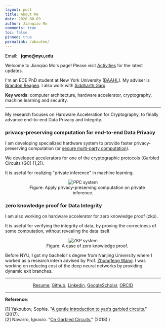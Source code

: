 ```yaml
---
layout: post
title: About Me
date: 2020-08-09
author: Jianqiao Mo
comments: true
toc: false
pinned: true
permalink: /aboutme/
---
```

Email: &nbsp; **jqmo@nyu,edu**

Welcome to Jianqiao Mo's page! Please visit [Activities](https://jqmo.top/activities/) for the latest updates.

I'm an ECE PhD student at New York University ([BAAHL](https://wp.nyu.edu/baahl/)).
My adviser is [Brandon Reagen](https://engineering.nyu.edu/faculty/brandon-reagen). 
I also work with [Siddharth Garg](https://engineering.nyu.edu/faculty/siddharth-garg).

**Key words**: computer architecture, hardware accelerator, cryptography, machine learning and security. 

***

My research focuses on Hardware Acceleration for Cryptography, to finally advance end-to-end Data Privacy and Integrity.

### privacy-preserving computation for end-to-end Data Privacy

I am developing specialized hardware system to provide faster privacy-preserving computation 
(or [secure multi-party computation](https://en.wikipedia.org/wiki/Secure_multi-party_computation)).

We developed accelerators for one of the cryptographic protocols (Garbled Circuits (GC) [1,2]).

It is useful for realizing "private inference" in machine learning.

<div align="center">
<figure>
  <img src="https://raw.githubusercontent.com/jianqiaomo/mywebpage/master/images/ComputingFrontiersPPC-system_backup.jpg" alt="PPC system"/>
  <figcaption> &nbsp;&nbsp;&nbsp;&nbsp;&nbsp;&nbsp; Figure: Apply privacy-preserving computation on private inference. </figcaption>
</figure>
</div>

### zero knowledge proof for Data Integrity

I am also working on hardware accelerator for zero knowledge proof (zkp).

It is useful for verifying the integrity of data, by proving the correctness of some computation, 
without revealing the data itself.

<div align="center">
  <img src="https://raw.githubusercontent.com/jianqiaomo/mywebpage/master/images/zkp_cartoon-system_backup.jpg" alt="ZKP system"/>
  <figcaption> &nbsp;&nbsp;&nbsp;&nbsp;&nbsp;&nbsp; Figure: A case of zero knowledge proof. </figcaption>
</div>

Before NYU, I got my bachelor's degree from Nanjing University where
I worked as a research intern advised by Prof. [Zhongfeng Wang](https://scholar.google.com/citations?hl=en&user=faC-qekAAAAJ&view_op=list_works&sortby=pubdate).
I was working on reducing cost of the deep neural networks by providing dynamic exit branches.

***

<div style="text-align: center;">
<a href="https://drive.google.com/file/d/1JeKeQL3mNHs1eISVBEbWTiLwYkOwQRv0/view?usp=sharing">Resume</a>, 
<a href="https://github.com/{{ site.footer-links.github }}">Github</a>,
<a href="https://www.linkedin.com/in/{{ site.footer-links.linkedin }}">Linkedin</a>,
<a href="https://scholar.google.com/citations?user={{ site.footer-links.googlescholar }}">GoogleScholar</a>,
<a href="https://orcid.org/0000-0001-9533-8183">ORCID</a>
</div>

***

**Reference**: 

[1] Yakoubov, Sophia. "[A gentle introduction to yao’s garbled circuits.](https://web.mit.edu/sonka89/www/papers/2017ygc.pdf)" (2017). \
[2] Navarro, Ignacio. "[On Garbled Circuits.](https://www.imperial.ac.uk/media/imperial-college/faculty-of-engineering/computing/public/1718-ug-projects/Ignacio-Navarro-On-Garbled-Circuits.pdf)" (2018).\

